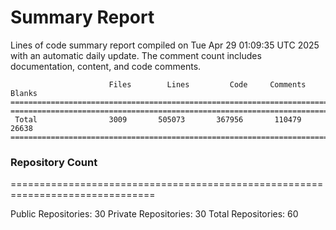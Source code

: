 # Summary Report
Lines of code summary report compiled on Tue Apr 29 01:09:35 UTC 2025 with an automatic daily update. The comment count includes documentation, content, and code comments.
```
                      Files        Lines         Code     Comments       Blanks
===============================================================================
===============================================================================
 Total                3009       505073       367956       110479        26638
===============================================================================
```

### Repository Count
===============================================================================

Public Repositories: 30
Private Repositories: 30
Total Repositories: 60

